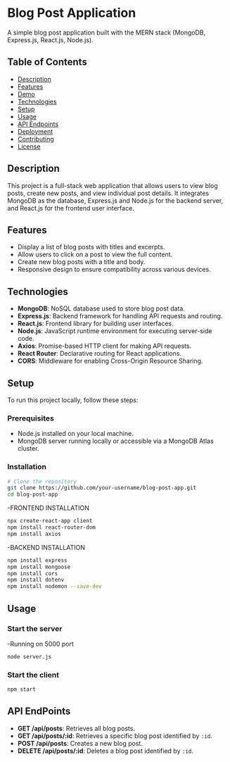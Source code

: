 # Blog Post Application

A simple blog post application built with the MERN stack (MongoDB, Express.js, React.js, Node.js).

## Table of Contents

- [Description](#description)
- [Features](#features)
- [Demo](#demo)
- [Technologies](#technologies)
- [Setup](#setup)
- [Usage](#usage)
- [API Endpoints](#api-endpoints)
- [Deployment](#deployment)
- [Contributing](#contributing)
- [License](#license)

## Description

This project is a full-stack web application that allows users to view blog posts, create new posts, and view individual post details. It integrates MongoDB as the database, Express.js and Node.js for the backend server, and React.js for the frontend user interface.

## Features

- Display a list of blog posts with titles and excerpts.
- Allow users to click on a post to view the full content.
- Create new blog posts with a title and body.
- Responsive design to ensure compatibility across various devices.


## Technologies

- **MongoDB**: NoSQL database used to store blog post data.
- **Express.js**: Backend framework for handling API requests and routing.
- **React.js**: Frontend library for building user interfaces.
- **Node.js**: JavaScript runtime environment for executing server-side code.
- **Axios**: Promise-based HTTP client for making API requests.
- **React Router**: Declarative routing for React applications.
- **CORS**: Middleware for enabling Cross-Origin Resource Sharing.

## Setup

To run this project locally, follow these steps:

### Prerequisites

- Node.js installed on your local machine.
- MongoDB server running locally or accessible via a MongoDB Atlas cluster.

### Installation

```bash
# Clone the repository
git clone https://github.com/your-username/blog-post-app.git
cd blog-post-app
```
-FRONTEND INSTALLATION
```bash
npx create-react-app client
npm install react-router-dom
npm install axios
```
-BACKEND INSTALLATION
```bash
npm install express
npm install mongoose
npm install cors
npm install dotenv
npm install nodemon --save-dev
```


## Usage

### Start the server
-Running on 5000 port

```bash
node server.js
```
### Start the client
```bash
npm start
```
## API EndPoints
  - **GET /api/posts**: Retrieves all blog posts.
  - **GET /api/posts/:id**: Retrieves a specific blog post identified by `:id`.
  - **POST /api/posts**: Creates a new blog post.
  - **DELETE /api/posts/:id**: Deletes a blog post identified by `:id`.


